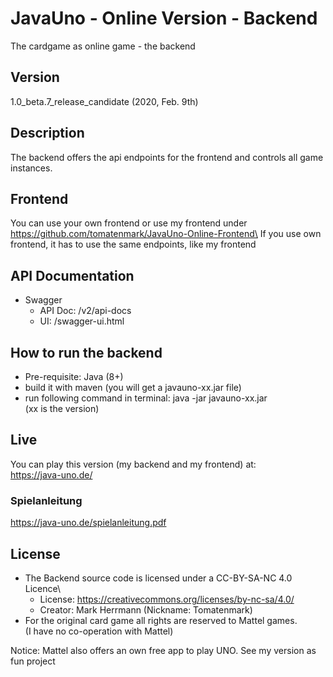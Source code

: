 # JavaUno - Online Version - Backend

The cardgame as online game - the backend

## Version
1.0_beta.7_release_candidate (2020, Feb. 9th)

## Description
The backend offers the api endpoints for the frontend and controls all game instances.

## Frontend
You can use your own frontend or use my frontend under https://github.com/tomatenmark/JavaUno-Online-Frontend\
If you use own frontend, it has to use the same endpoints, like my frontend

## API Documentation
* Swagger
    * API Doc: /v2/api-docs
    * UI: /swagger-ui.html
    
## How to run the backend
* Pre-requisite: Java (8+)
* build it with maven (you will get a javauno-xx.jar file)
* run following command in terminal: java -jar javauno-xx.jar\
  (xx is the version)
  
## Live
You can play this version (my backend and my frontend) at:\
https://java-uno.de/

### Spielanleitung
https://java-uno.de/spielanleitung.pdf
  
## License
* The Backend source code is licensed under a CC-BY-SA-NC 4.0 Licence\
   * License: https://creativecommons.org/licenses/by-nc-sa/4.0/
   * Creator: Mark Herrmann (Nickname: Tomatenmark)
* For the original card game all rights are reserved to Mattel games.\
  (I have no co-operation with Mattel)
  
Notice: Mattel also offers an own free app to play UNO.
See my version as fun project